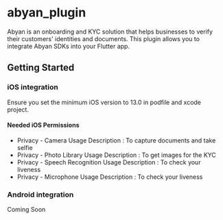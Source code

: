 # abyan_plugin

Abyan is an onboarding and KYC solution that helps businesses to verify their customers' identities and documents. This plugin allows you to integrate Abyan SDKs into your Flutter app.

## Getting Started

### iOS integration
Ensure you set the minimum iOS version to 13.0 in podfile and xcode project.

#### Needed iOS Permissions
- Privacy - Camera Usage Description : To capture documents and take selfie
- Privacy - Photo Library Usage Description : To get images for the KYC
- Privacy - Speech Recognition Usage Description : To check your liveness
- Privacy - Microphone Usage Description : To check your liveness

### Android integration
Coming Soon

